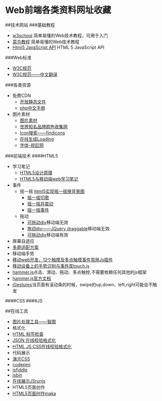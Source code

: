 # Web前端各类资料网址收藏

##技术网站
###基础教程

* [w3school](http://www.w3school.com.cn/)   简单易懂的Web技术教程，可用于入门
* [ 菜鸟教程](http://www.runoob.com/)     简单易懂的Web技术教程
* [Html5 JavaScript API](http://html5index.org/)   HTML 5 JavaScript API


###Web标准
* [W3C规范](http://www.w3.org/standards/)  
* [W3C规范——中文翻译](http://www.w3.org/html/ig/zh/wiki/%E7%BF%BB%E8%AF%91)   


###各类资源
* 免费CDN
  * [开放静态文件](http://staticfile.org/)  
  * [php中文手册](http://php.net/manual/zh/)
* 图片素材
  * [图片素材](https://www.pexels.com/popular-photos/#content) 
  * [世界知名品牌颜色收集网](http://brandcolors.net/)
  * [Icon搜索——findicons](http://findicons.com/)  
  * [在线生成Loading](http://preloaders.net/)
  * [字体-视巨网](http://www.ssjee.com/forum.php?mod=forumdisplay&fid=55&filter=typeid&typeid=12&sortid=6)

###前端技术
####HTML5
* 学习笔记
    * [HTML5设计原理](http://www.chinaz.com/design/2011/0303/162653.shtml)
    * [HTML5与移动端web学习笔记](http://segmentfault.com/a/1190000002712653)
* 事件
    * 摇一摇
        [html5实现摇一摇换背景图](http://www.kuaipao8.com/?p=1405)
        * [摇一摇切歌](http://www.itnose.net/detail/6194939.html)
        * [摇一摇并震动](http://www.itnose.net/detail/6385472.html)
        * [摇一摇事件](http://www.helloweba.com/view-blog-287.html)
    * 拖动
        * [可拖动div](http://www.cnblogs.com/dolphinX/p/3290520.html)移动端无效
        * [拖动div——JQuery draggable](http://jqueryui.com/draggable/)移动端无效
        * [可拖动div](http://touch.code.baidu.com/examples.html)移动端有效
 * 屏幕自适应
  * [多屏适配方案](http://div.io/topic/1092)
 * 移动端手势
  * [移动web开发，12个触摸及多点触摸事件常用Js插件](http://www.pureasme.com/blog/2013/1105390.html)
  * [移动设备上的手势识别与事件库touch.js](http://touch.code.baidu.com/)
  * [hammer.js](http://blog.csdn.net/kongjiea/article/details/43016085)点击、滑动、拖动、多点触控,不需要依赖任何其他的js框架
  * [hammer.js官方文档](http://hammerjs.github.io/getting-started/)
  * [jGestures](http://www.haorooms.com/post/jquery_jGestures)当页面有滚动条的时候，swipe的up,down，left,right可能会不触发


####CSS
####JS


##在线工具
* [图片处理工具——智图](http://zhitu.tencent.com/)  
* 格式化
 * [HTML 标签检查](http://i.links.cn/checkhtmltag.asp)
 * [JSON 在线校验格式化](http://www.bejson.com/)
 * [HTML JS CSS在线校验格式化](http://tool.oschina.net/codeformat/js/)
* 代码展示
 * [演示CSS](http://dabblet.com/)
 * [codepen](http://codepen.io/)
 * [jsfiddle](http://jsfiddle.net/)
 * [jsbin](http://jsbin.com/)
 * [在线展示JSrunjs](http://runjs.cn/)
* HTML5页面创作
 * [HTML5页面创作maka](http://www.maka.im/home/case.html) 

